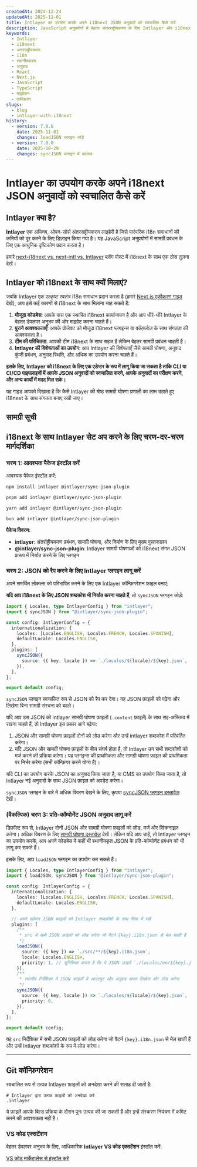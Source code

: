 ```yaml
---
createdAt: 2024-12-24
updatedAt: 2025-11-01
title: Intlayer का उपयोग करके अपने i18next JSON अनुवादों को स्वचालित कैसे करें
description: JavaScript अनुप्रयोगों में बेहतर अंतरराष्ट्रीयकरण के लिए Intlayer और i18next के साथ अपने JSON अनुवादों को स्वचालित करें।
keywords:
  - Intlayer
  - i18next
  - अंतरराष्ट्रीयकरण
  - i18n
  - स्थानीयकरण
  - अनुवाद
  - React
  - Next.js
  - JavaScript
  - TypeScript
  - माइग्रेशन
  - एकीकरण
slugs:
  - blog
  - intlayer-with-i18next
history:
  - version: 7.0.6
    date: 2025-11-01
    changes: loadJSON प्लगइन जोड़ें
  - version: 7.0.0
    date: 2025-10-29
    changes: syncJSON प्लगइन में बदलाव
---
```


# Intlayer का उपयोग करके अपने i18next JSON अनुवादों को स्वचालित कैसे करें

## Intlayer क्या है?

**Intlayer** एक अभिनव, ओपन-सोर्स अंतरराष्ट्रीयकरण लाइब्रेरी है जिसे पारंपरिक i18n समाधानों की कमियों को दूर करने के लिए डिज़ाइन किया गया है। यह JavaScript अनुप्रयोगों में सामग्री प्रबंधन के लिए एक आधुनिक दृष्टिकोण प्रदान करता है।

हमारे [next-i18next vs. next-intl vs. Intlayer](https://github.com/aymericzip/intlayer/blob/main/docs/blog/hi/next-i18next_vs_next-intl_vs_intlayer.md) ब्लॉग पोस्ट में i18next के साथ एक ठोस तुलना देखें।

## Intlayer को i18next के साथ क्यों मिलाएं?

जबकि Intlayer एक उत्कृष्ट स्वतंत्र i18n समाधान प्रदान करता है (हमारे [Next.js एकीकरण गाइड](https://github.com/aymericzip/intlayer/blob/main/docs/docs/hi/intlayer_with_nextjs_16.md) देखें), आप इसे कई कारणों से i18next के साथ मिलाना चाह सकते हैं:

1. **मौजूदा कोडबेस**: आपके पास एक स्थापित i18next कार्यान्वयन है और आप धीरे-धीरे Intlayer के बेहतर डेवलपर अनुभव की ओर माइग्रेट करना चाहते हैं।
2. **पुराने आवश्यकताएँ**: आपके प्रोजेक्ट को मौजूदा i18next प्लगइन्स या वर्कफ़्लोज़ के साथ संगतता की आवश्यकता है।
3. **टीम की परिचितता**: आपकी टीम i18next के साथ सहज है लेकिन बेहतर सामग्री प्रबंधन चाहती है।
4. **Intlayer की विशेषताओं का उपयोग**: आप Intlayer की विशेषताएँ जैसे सामग्री घोषणा, अनुवाद कुंजी प्रबंधन, अनुवाद स्थिति, और अधिक का उपयोग करना चाहते हैं।

**इसके लिए, Intlayer को i18next के लिए एक एडेप्टर के रूप में लागू किया जा सकता है ताकि CLI या CI/CD पाइपलाइनों में आपके JSON अनुवादों को स्वचालित करने, आपके अनुवादों का परीक्षण करने, और अन्य कार्यों में मदद मिल सके।**

यह गाइड आपको दिखाता है कि कैसे Intlayer की श्रेष्ठ सामग्री घोषणा प्रणाली का लाभ उठाते हुए i18next के साथ संगतता बनाए रखी जाए।

## सामग्री सूची

<TOC/>

## i18next के साथ Intlayer सेट अप करने के लिए चरण-दर-चरण मार्गदर्शिका

### चरण 1: आवश्यक पैकेज इंस्टॉल करें

आवश्यक पैकेज इंस्टॉल करें:

```bash packageManager="npm"
npm install intlayer @intlayer/sync-json-plugin
```

```bash packageManager="pnpm"
pnpm add intlayer @intlayer/sync-json-plugin
```

```bash packageManager="yarn"
yarn add intlayer @intlayer/sync-json-plugin
```

```bash packageManager="bun"
bun add intlayer @intlayer/sync-json-plugin
```

**पैकेज विवरण:**

- **intlayer**: अंतर्राष्ट्रीयकरण प्रबंधन, सामग्री घोषणा, और निर्माण के लिए मुख्य पुस्तकालय
- **@intlayer/sync-json-plugin**: Intlayer सामग्री घोषणाओं को i18next संगत JSON प्रारूप में निर्यात करने के लिए प्लगइन

### चरण 2: JSON को रैप करने के लिए Intlayer प्लगइन लागू करें

अपने समर्थित लोकल्स को परिभाषित करने के लिए एक Intlayer कॉन्फ़िगरेशन फ़ाइल बनाएं:

**यदि आप i18next के लिए JSON शब्दकोश भी निर्यात करना चाहते हैं**, तो `syncJSON` प्लगइन जोड़ें:

```typescript fileName="intlayer.config.ts"
import { Locales, type IntlayerConfig } from "intlayer";
import { syncJSON } from "@intlayer/sync-json-plugin";

const config: IntlayerConfig = {
  internationalization: {
    locales: [Locales.ENGLISH, Locales.FRENCH, Locales.SPANISH],
    defaultLocale: Locales.ENGLISH,
  },
  plugins: [
    syncJSON({
      source: ({ key, locale }) => `./locales/${locale}/${key}.json`,
    }),
  ],
};

export default config;
```

`syncJSON` प्लगइन स्वचालित रूप से JSON को रैप कर देगा। यह JSON फ़ाइलों को पढ़ेगा और लिखेगा बिना सामग्री संरचना को बदले।

यदि आप उस JSON को intlayer सामग्री घोषणा फ़ाइलों (`.content` फ़ाइलें) के साथ सह-अस्तित्व में रखना चाहते हैं, तो Intlayer इस प्रकार आगे बढ़ेगा:

1. JSON और सामग्री घोषणा फ़ाइलों दोनों को लोड करेगा और उन्हें intlayer शब्दकोश में परिवर्तित करेगा।
2. यदि JSON और सामग्री घोषणा फ़ाइलों के बीच संघर्ष होता है, तो Intlayer उन सभी शब्दकोशों को मर्ज करने की प्रक्रिया करेगा। यह प्लगइन्स की प्राथमिकता और सामग्री घोषणा फ़ाइल की प्राथमिकता पर निर्भर करेगा (सभी कॉन्फ़िगर करने योग्य हैं)।

यदि CLI का उपयोग करके JSON का अनुवाद किया जाता है, या CMS का उपयोग किया जाता है, तो Intlayer नई अनुवादों के साथ JSON फ़ाइल को अपडेट करेगा।

`syncJSON` प्लगइन के बारे में अधिक विवरण देखने के लिए, कृपया [syncJSON प्लगइन दस्तावेज़](https://github.com/aymericzip/intlayer/blob/main/docs/docs/hi/plugins/sync-json.md) देखें।

### (वैकल्पिक) चरण 3: प्रति-कॉम्पोनेंट JSON अनुवाद लागू करें

डिफ़ॉल्ट रूप से, Intlayer दोनों JSON और सामग्री घोषणा फ़ाइलों को लोड, मर्ज और सिंक्रनाइज़ करेगा। अधिक विवरण के लिए [सामग्री घोषणा दस्तावेज़](https://github.com/aymericzip/intlayer/blob/main/docs/docs/hi/dictionary/content_file.md) देखें। लेकिन यदि आप चाहें, तो Intlayer प्लगइन का उपयोग करके, आप अपने कोडबेस में कहीं भी स्थानीयकृत JSON के प्रति-कॉम्पोनेंट प्रबंधन को भी लागू कर सकते हैं।

इसके लिए, आप `loadJSON` प्लगइन का उपयोग कर सकते हैं।

```ts fileName="intlayer.config.ts"
import { Locales, type IntlayerConfig } from "intlayer";
import { loadJSON, syncJSON } from "@intlayer/sync-json-plugin";

const config: IntlayerConfig = {
  internationalization: {
    locales: [Locales.ENGLISH, Locales.FRENCH, Locales.SPANISH],
    defaultLocale: Locales.ENGLISH,
  },

  // अपने वर्तमान JSON फ़ाइलों को Intlayer शब्दकोशों के साथ सिंक में रखें
  plugins: [
    /**
     * src में सभी JSON फ़ाइलों को लोड करेगा जो पैटर्न {key}.i18n.json से मेल खाती हैं
     */
    loadJSON({
      source: ({ key }) => `./src/**/${key}.i18n.json`,
      locale: Locales.ENGLISH,
      priority: 1, // सुनिश्चित करता है कि ये JSON फ़ाइलें `./locales/en/${key}.json` में फ़ाइलों से प्राथमिकता लें
    }),
    /**
     * स्थानीय निर्देशिका में JSON फ़ाइलों में आउटपुट और अनुवाद वापस लिखेगा और लोड करेगा
     */
    syncJSON({
      source: ({ key, locale }) => `./locales/${locale}/${key}.json`,
      priority: 0,
    }),
  ],
};

export default config;
```

यह `src` निर्देशिका में सभी JSON फ़ाइलों को लोड करेगा जो पैटर्न `{key}.i18n.json` से मेल खाती हैं और उन्हें Intlayer शब्दकोशों के रूप में लोड करेगा।

---

## Git कॉन्फ़िगरेशन

स्वचालित रूप से उत्पन्न Intlayer फ़ाइलों को अनदेखा करने की सलाह दी जाती है:

```plaintext fileName=".gitignore"
# Intlayer द्वारा उत्पन्न फ़ाइलों को अनदेखा करें
.intlayer
```

ये फ़ाइलें आपके बिल्ड प्रक्रिया के दौरान पुनः उत्पन्न की जा सकती हैं और इन्हें संस्करण नियंत्रण में कमिट करने की आवश्यकता नहीं है।

### VS कोड एक्सटेंशन

बेहतर डेवलपर अनुभव के लिए, आधिकारिक **Intlayer VS कोड एक्सटेंशन** इंस्टॉल करें:

[VS कोड मार्केटप्लेस से इंस्टॉल करें](https://marketplace.visualstudio.com/items?itemName=intlayer.intlayer-vs-code-extension)
